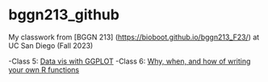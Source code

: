 # bggn213_github

My classwork from [BGGN 213] (https://bioboot.github.io/bggn213_F23/) at UC San Diego (Fall 2023)

-Class 5: [Data vis with GGPLOT](https://github.com/a6quach/bggn213_github/blob/main/Class%205/Class%205.pdf)
-Class 6: [Why, when, and how of writing your own R functions](https://github.com/a6quach/bggn213_github/blob/main/Class%206/Class%206.pdf)
